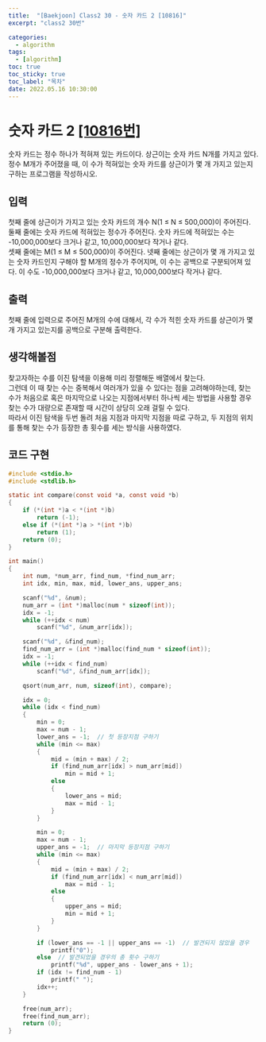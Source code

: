 ```yaml
---
title:  "[Baekjoon] Class2 30 - 숫자 카드 2 [10816]"
excerpt: "class2 30번"

categories:
  - algorithm
tags:
  - [algorithm]
toc: true
toc_sticky: true
toc_label: "목차"
date: 2022.05.16 10:30:00
---
```


# 숫자 카드 2 [[10816번]](https://www.acmicpc.net/problem/10816)
숫자 카드는 정수 하나가 적혀져 있는 카드이다. 상근이는 숫자 카드 N개를 가지고 있다. 정수 M개가 주어졌을 때, 이 수가 적혀있는 숫자 카드를 상근이가 몇 개 가지고 있는지 구하는 프로그램을 작성하시오.    

     

## 입력
첫째 줄에 상근이가 가지고 있는 숫자 카드의 개수 N(1 ≤ N ≤ 500,000)이 주어진다. 둘째 줄에는 숫자 카드에 적혀있는 정수가 주어진다. 숫자 카드에 적혀있는 수는 -10,000,000보다 크거나 같고, 10,000,000보다 작거나 같다.    
셋째 줄에는 M(1 ≤ M ≤ 500,000)이 주어진다. 넷째 줄에는 상근이가 몇 개 가지고 있는 숫자 카드인지 구해야 할 M개의 정수가 주어지며, 이 수는 공백으로 구분되어져 있다. 이 수도 -10,000,000보다 크거나 같고, 10,000,000보다 작거나 같다.    

## 출력
첫째 줄에 입력으로 주어진 M개의 수에 대해서, 각 수가 적힌 숫자 카드를 상근이가 몇 개 가지고 있는지를 공백으로 구분해 출력한다.    

## 생각해볼점
찾고자하는 수를 이진 탐색을 이용해 미리 정렬해둔 배열에서 찾는다.    
그런데 이 때 찾는 수는 중복해서 여러개가 있을 수 있다는 점을 고려해야하는데, 찾는 수가 처음으로 혹은 마지막으로 나오는 지점에서부터 하나씩 세는 방법을 사용할 경우 찾는 수가 대량으로 존재할 때 시간이 상당히 오래 걸릴 수 있다.    
따라서 이진 탐색을 두번 돌려 처음 지점과 마지막 지점을 따로 구하고, 두 지점의 위치를 통해 찾는 수가 등장한 총 횟수를 세는 방식을 사용하였다.    

## 코드 구현
```c
#include <stdio.h>
#include <stdlib.h>

static int compare(const void *a, const void *b)
{
	if (*(int *)a < *(int *)b)
		return (-1);
	else if (*(int *)a > *(int *)b)
		return (1);
	return (0);
}

int main()
{
	int	num, *num_arr, find_num, *find_num_arr;
	int	idx, min, max, mid, lower_ans, upper_ans;

	scanf("%d", &num);
	num_arr = (int *)malloc(num * sizeof(int));
	idx = -1;
	while (++idx < num)
		scanf("%d", &num_arr[idx]);

	scanf("%d", &find_num);
	find_num_arr = (int *)malloc(find_num * sizeof(int));
	idx = -1;
	while (++idx < find_num)
		scanf("%d", &find_num_arr[idx]);

	qsort(num_arr, num, sizeof(int), compare);

	idx = 0;
	while (idx < find_num)
	{
		min = 0;
		max = num - 1;
		lower_ans = -1;  // 첫 등장지점 구하기
		while (min <= max)
		{
			mid = (min + max) / 2;
			if (find_num_arr[idx] > num_arr[mid])
				min = mid + 1;
			else
			{
				lower_ans = mid;
				max = mid - 1;
			}
		}

		min = 0;
		max = num - 1;
		upper_ans = -1;  // 마지막 등장지점 구하기
		while (min <= max)
		{
			mid = (min + max) / 2;
			if (find_num_arr[idx] < num_arr[mid])
				max = mid - 1;
			else
			{
				upper_ans = mid;
				min = mid + 1;
			}
		}

		if (lower_ans == -1 || upper_ans == -1)  // 발견되지 않았을 경우
			printf("0");
		else  // 발견되었을 경우의 총 횟수 구하기
			printf("%d", upper_ans - lower_ans + 1);
		if (idx != find_num - 1)
			printf(" ");
		idx++;
	}

	free(num_arr);
	free(find_num_arr);
	return (0);
}
```